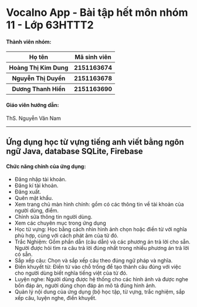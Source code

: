 <h1>Vocalno App - Bài tập hết môn nhóm 11 - Lớp 63HTTT2</h1>
<h4>Thành viên nhóm: </h4>
<table>
  <tr>
    <th>Họ tên</th>
    <th>Mã sinh viên</th>
  </tr>
  <tr>
    <th>Hoàng Thị Kim Dung</th>
    <th>2151163674</th>
  </tr>
  <tr>
    <th>Nguyễn Thị Duyền</th>
    <th>2151163678</th>
  </tr>
  <tr>
    <th>Dương Thanh Hiền</th>
    <th>2151163690</th>
  </tr>
</table>
<h4>Giáo viên hướng dẫn: </h4> <span>ThS. Nguyễn Văn Nam</span>

<hr>
<h2>Ứng dụng học từ vựng tiếng anh viết bằng ngôn ngữ Java, database SQLite, Firebase</h2>
<h4>Chức năng chính của ứng dụng: </h4>
<ul>
  <li> Đăng nhập tài khoản. </li>
  <li> Đăng kí tài khoản. </li>
  <li> Đăng xuất.</li>
  <li> Quên mật khẩu. </li>
  <li> Xem trang chủ màn hình chính: gồm có các thông tin về tài khoản của người dùng, điểm. </li>
  <li> Chỉnh sửa thông tin người dùng. </li>
  <li> Xem các chuyên mục trong ứng dụng</li>
  <li> Học từ vựng: Học bằng cách nhìn hình ảnh chọn hoặc điền từ với nghĩa phù hợp, cùng với cách phát âm của từ đó.</li>
  <li> Trắc Nghiệm: Gồm phần dẫn (câu dẫn) và các phương án trả lời cho sẵn. Người được hỏi tìm ra câu trả lời đúng nhất trong nhiều phương án trả lời có sẵn.</li>
  <li> Sắp xếp câu: Chọn và sắp xếp câu theo đúng ngữ pháp và nghĩa.</li>
  <li> Điền khuyết từ: Điền từ vào chỗ trống để tạo thành câu đúng với việc cho người dùng biết nghĩa tiếng việt của từ đó.</li>
  <li> Luyện nghe: Người dùng được hệ thống cho các hình ảnh và được nghe bốn đáp án, người dùng chọn đáp án mô tả đúng hình ảnh.</li>
  <li> Quản lý nội dung của ứng dụng (bộ học tập, từ vựng, trắc nghiệm, sắp xếp câu, luyện nghe, điền khuyết.</li>
</ul>

